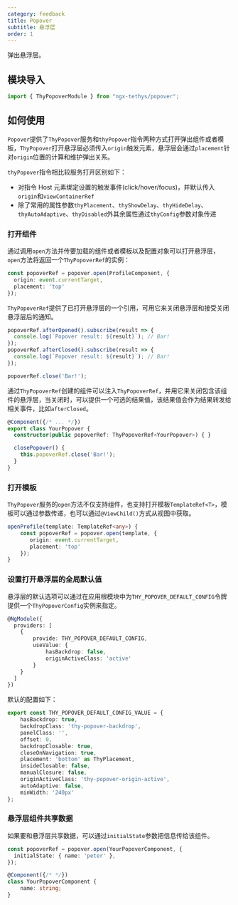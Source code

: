 ```yaml
---
category: feedback
title: Popover
subtitle: 悬浮层
order: 1
---
```


<alert>弹出悬浮层。</alert>

## 模块导入
```ts
import { ThyPopoverModule } from "ngx-tethys/popover";
```

## 如何使用
`Popover`提供了`ThyPopover`服务和`thyPopover`指令两种方式打开弹出组件或者模板，`ThyPopover`打开悬浮层必须传入`origin`触发元素，悬浮层会通过`placement`针对`origin`位置的计算和维护弹出关系。

`thyPopover`指令相比较服务打开区别如下：
- 对指令 Host 元素绑定设置的触发事件(click/hover/focus)，并默认传入`origin`和`viewContainerRef`
- 除了常用的属性参数`thyPlacement`、`thyShowDelay`、`thyHideDelay`、`thyAutoAdaptive`、`thyDisabled`外其余属性通过`thyConfig`参数对象传递

### 打开组件
通过调用`open`方法并传要加载的组件或者模板以及配置对象可以打开悬浮层，`open`方法将返回一个`ThyPopoverRef`的实例：
```ts
const popoverRef = popover.open(ProfileComponent, {
  origin: event.currentTarget,
  placement: 'top'
});
```

`ThyPopoverRef`提供了已打开悬浮层的一个引用，可用它来关闭悬浮层和接受关闭悬浮层后的通知。
```ts
popoverRef.afterOpened().subscribe(result => {
  console.log(`Popover result: ${result}`); // Bar!
});
popoverRef.afterClosed().subscribe(result => {
  console.log(`Popover result: ${result}`); // Bar!
});

popoverRef.close('Bar!');
```

通过`ThyPopoverRef`创建的组件可以注入`ThyPopoverRef`，并用它来关闭包含该组件的悬浮层，当关闭时，可以提供一个可选的结果值，该结果值会作为结果转发给相关事件，比如`afterClosed`。

```ts
@Component({/* ... */})
export class YourPopover {
  constructor(public popoverRef: ThyPopoverRef<YourPopover>) { }

  closePopover() {
    this.popoverRef.close('Bar!');
  }
}
```

### 打开模板

`ThyPopover`服务的`open`方法不仅支持组件，也支持打开模板`TemplateRef<T>`，模板可以通过参数传递，也可以通过`@ViewChild()`方式从视图中获取。

```ts
openProfile(template: TemplateRef<any>) {
    const popoverRef = popover.open(template, {
       origin: event.currentTarget,
       placement: 'top'
    });
}
```

### 设置打开悬浮层的全局默认值

悬浮层的默认选项可以通过在应用根模块中为`THY_POPOVER_DEFAULT_CONFIG`令牌提供一个`ThyPopoverConfig`实例来指定。

```ts
@NgModule({
  providers: [
    {
        provide: THY_POPOVER_DEFAULT_CONFIG,
        useValue: {
            hasBackdrop: false,
            originActiveClass: 'active'
        }
    }
  ]
})
```
默认的配置如下：
```ts
export const THY_POPOVER_DEFAULT_CONFIG_VALUE = {
    hasBackdrop: true,
    backdropClass: 'thy-popover-backdrop',
    panelClass: '',
    offset: 0,
    backdropClosable: true,
    closeOnNavigation: true,
    placement: 'bottom' as ThyPlacement,
    insideClosable: false,
    manualClosure: false,
    originActiveClass: 'thy-popover-origin-active',
    autoAdaptive: false,
    minWidth: '240px'
};
```

### 悬浮层组件共享数据
如果要和悬浮层共享数据，可以通过`initialState`参数把信息传给该组件。

```ts
const popoverRef = popover.open(YourPopoverComponent, {
  initialState: { name: 'peter' },
});

@Component({/* */})
class YourPopoverComponent {
    name: string;
}
```

<examples />
